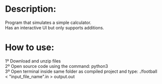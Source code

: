 # Description:
Program that simulates a simple calculator. <br />
Has an interactive UI but only supports additions. <br />

# How to use:
1º Download and unzip files <br />
2º Open source code using the command: python3 <br />
3º Open terminal inside same folder as compiled project and type: ./football < "input_file_name".in > output.out <br />
